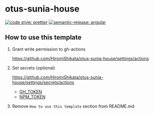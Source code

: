 # otus-sunia-house

[![code style: prettier](https://img.shields.io/badge/code_style-prettier-ff69b4.svg?style=flat-square)](https://github.com/prettier/prettier)
[![semantic-release: angular](https://img.shields.io/badge/semantic--release-angular-e10079?logo=semantic-release)](https://github.com/semantic-release/semantic-release)

## How to use this template

1. Grant write permission to gh-actions

   https://github.com/HiromiShikata/otus-sunia-house/settings/actions

1. Set secrets (optional)

   https://github.com/HiromiShikata/otus-sunia-house/settings/secrets/actions

   - [GH_TOKEN](https://github.com/settings/tokens)
   - [NPM_TOKEN](https://www.npmjs.com/settings/hiromi/tokens)

1. Remove `How to use this template` section from README.md
